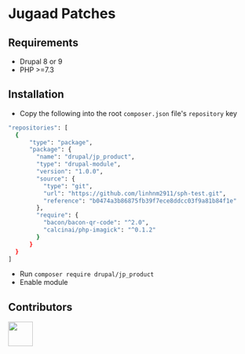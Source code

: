 # Jugaad Patches

## Requirements
 - Drupal 8 or 9
 - PHP >=7.3
 
## Installation
- Copy the following into the root `composer.json` file's `repository` key
```bash
"repositories": [
  {
      "type": "package",
      "package": {
        "name": "drupal/jp_product",
        "type": "drupal-module",
        "version": "1.0.0",
        "source": {
          "type": "git",
          "url": "https://github.com/linhnm2911/sph-test.git",
          "reference": "b0474a3b86875fb39f7ece8ddcc03f9a81b84f1e"
        },
        "require": {
          "bacon/bacon-qr-code": "^2.0",
          "calcinai/php-imagick": "^0.1.2"
        }
      }
  }
]
```
- Run `composer require drupal/jp_product`
- Enable module

## Contributors

[<img src="https://www.drupal.org/files/styles/grid-2-2x-square/public/user-pictures/picture-3611569-1555560579.png" width="50px" />](mailto:nguyenmanhlinhuit2911@gmail.com "Linh Nguyen")
